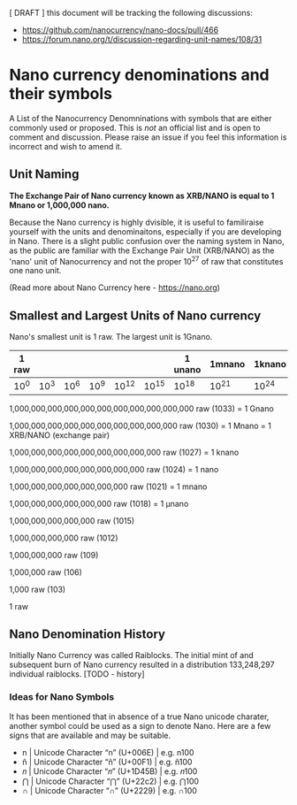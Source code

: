 [ DRAFT ] this document will be tracking the following discussions:

- https://github.com/nanocurrency/nano-docs/pull/466
- https://forum.nano.org/t/discussion-regarding-unit-names/108/31


# Nano currency denominations and their symbols

A List of the Nanocurrency Denomninations with symbols that are either commonly used or proposed. This is *not* an official list and is open to comment and discussion. Please raise an issue if you feel this information is incorrect and wish to amend it.

## Unit Naming

**The Exchange Pair of Nano currency known as XRB/NANO is equal to 1 Mnano or 1,000,000 nano.** 

Because the Nano currency is highly dvisible, it is useful to familiraise yourself with the units and denominaitons, especially if you are developing in Nano. There is a slight public confusion over the naming system in Nano, as the public are familiar with the Exchange Pair Unit (XRB/NANO) as the 'nano' unit of Nanocurrency and not the proper 10<sup>27</sup> of raw that constitutes one nano unit. 

(Read more about Nano Currency here - https://nano.org)

## Smallest and Largest Units of Nano currency

Nano's smallest unit is 1 raw. The largest unit is 1Gnano. 

| 1 raw | | | | | | 1 unano | 1mnano | 1knano | 1 nano | 1 Mnano | 1 Gnano | 
|---|---|---|---|---|---|---|---|---|---|---|---|
| 10<sup>0</sup> | 10<sup>3</sup> | 10<sup>6</sup>  | 10<sup>9</sup>  | 10<sup>12</sup> | 10<sup>15</sup> | 10<sup>18</sup> | 10<sup>21</sup>  | 10<sup>24</sup>  | 10<sup>27</sup> | 10<sup>30</sup>  | 10<sup>33</sup>  |



1,000,000,000,000,000,000,000,000,000,000,000 raw (1033) = 1 Gnano

1,000,000,000,000,000,000,000,000,000,000 raw (1030) = 1 Mnano = 1 XRB/NANO (exchange pair)

1,000,000,000,000,000,000,000,000,000 raw (1027) = 1 knano

1,000,000,000,000,000,000,000,000 raw (1024) = 1 nano

1,000,000,000,000,000,000,000 raw (1021) = 1 mnano

1,000,000,000,000,000,000 raw (1018) = 1 μnano

1,000,000,000,000,000 raw (1015)

1,000,000,000,000 raw (1012)

1,000,000,000 raw (109)

1,000,000 raw (106)

1,000 raw (103)

1 raw


## Nano Denomination History

Initially Nano Currency was called Raiblocks. The initial mint of and subsequent burn of Nano currency resulted in a distribution 133,248,297 individual raiblocks. 
[TODO - history]

### Ideas for Nano Symbols

It has been mentioned that in absence of a true Nano unicode charater, another symbol could be used as a sign to denote Nano. Here are a few signs that are available and may be suitable.

- n  | Unicode Character “n” (U+006E) | e.g. n100
- ñ  | Unicode Character “ñ” (U+00F1) | e.g. ñ100
- 𝑛  | Unicode Character “𝑛” (U+1D45B) | e.g. 𝑛100
- ⋂  | Unicode Character “⋂” (U+22c2) | e.g. ⋂100
- ∩  | Unicode Character “∩” (U+2229) | e.g. ∩100






